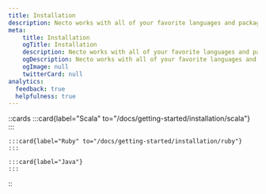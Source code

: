 ```yaml
---
title: Installation
description: Necto works with all of your favorite languages and package managers. Below, you'll find guides for the most common languages and pm's being used with Necto.
meta: 
    title: Installation
    ogTitle: Installation
    description: Necto works with all of your favorite languages and package managers. Below, you'll find guides for the most common languages and pm's being used with Necto.
    ogDescription: Necto works with all of your favorite languages and package managers. Below, you'll find guides for the most common languages and pm's being used with Necto.
    ogImage: null
    twitterCard: null
analytics:
  feedback: true
  helpfulness: true
---
```


::cards
    :::card{label="Scala" to="/docs/getting-started/installation/scala"}
    :::
    
    :::card{label="Ruby" to="/docs/getting-started/installation/ruby"}
    :::
    
    :::card{label="Java"}
    :::
::

